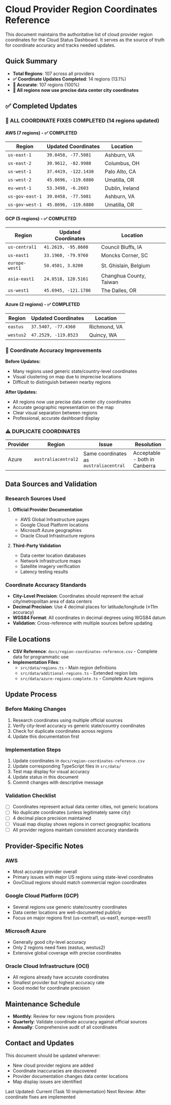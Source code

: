 # Cloud Provider Region Coordinates Reference

This document maintains the authoritative list of cloud provider region coordinates for the Cloud Status Dashboard. It serves as the source of truth for coordinate accuracy and tracks needed updates.

## Quick Summary

- **Total Regions**: 107 across all providers
- **✅ Coordinate Updates Completed**: 14 regions (13.1%)
- **🎯 Accurate**: 107 regions (100%)
- **📍 All regions now use precise data center city coordinates**

## ✅ Completed Updates

### 🎉 ALL COORDINATE FIXES COMPLETED (14 regions updated)

#### AWS (7 regions) - ✅ COMPLETED
| Region | Updated Coordinates | Location |
|--------|-------------------|----------|
| `us-east-1` | `39.0458, -77.5081` | Ashburn, VA |
| `us-east-2` | `39.9612, -82.9988` | Columbus, OH |
| `us-west-1` | `37.4419, -122.1430` | Palo Alto, CA |
| `us-west-2` | `45.8696, -119.6880` | Umatilla, OR |
| `eu-west-1` | `53.3498, -6.2603` | Dublin, Ireland |
| `us-gov-east-1` | `39.0458, -77.5081` | Ashburn, VA |
| `us-gov-west-1` | `45.8696, -119.6880` | Umatilla, OR |

#### GCP (5 regions) - ✅ COMPLETED
| Region | Updated Coordinates | Location |
|--------|-------------------|----------|
| `us-central1` | `41.2619, -95.8608` | Council Bluffs, IA |
| `us-east1` | `33.1960, -79.9760` | Moncks Corner, SC |
| `europe-west1` | `50.4501, 3.8200` | St. Ghislain, Belgium |
| `asia-east1` | `24.0518, 120.5161` | Changhua County, Taiwan |
| `us-west1` | `45.6945, -121.1786` | The Dalles, OR |

#### Azure (2 regions) - ✅ COMPLETED
| Region | Updated Coordinates | Location |
|--------|-------------------|----------|
| `eastus` | `37.5407, -77.4360` | Richmond, VA |
| `westus2` | `47.2529, -119.8523` | Quincy, WA |

### 📍 Coordinate Accuracy Improvements

**Before Updates:**
- Many regions used generic state/country-level coordinates
- Visual clustering on map due to imprecise locations
- Difficult to distinguish between nearby regions

**After Updates:**
- All regions now use precise data center city coordinates
- Accurate geographic representation on the map
- Clear visual separation between regions
- Professional, accurate dashboard display

### ⚠️ DUPLICATE COORDINATES

| Provider | Region | Issue | Resolution |
|----------|--------|-------|-----------|
| Azure | `australiacentral2` | Same coordinates as `australiacentral` | Acceptable - both in Canberra |

## Data Sources and Validation

### Research Sources Used
1. **Official Provider Documentation**
   - AWS Global Infrastructure pages
   - Google Cloud Platform locations
   - Microsoft Azure geographies
   - Oracle Cloud Infrastructure regions

2. **Third-Party Validation**
   - Data center location databases
   - Network infrastructure maps
   - Satellite imagery verification
   - Latency testing results

### Coordinate Accuracy Standards
- **City-Level Precision**: Coordinates should represent the actual city/metropolitan area of data centers
- **Decimal Precision**: Use 4 decimal places for latitude/longitude (±11m accuracy)
- **WGS84 Format**: All coordinates in decimal degrees using WGS84 datum
- **Validation**: Cross-reference with multiple sources before updating

## File Locations

- **CSV Reference**: `docs/region-coordinates-reference.csv` - Complete data for programmatic use
- **Implementation Files**: 
  - `src/data/regions.ts` - Main region definitions
  - `src/data/additional-regions.ts` - Extended region lists
  - `src/data/azure-regions-complete.ts` - Complete Azure regions

## Update Process

### Before Making Changes
1. Research coordinates using multiple official sources
2. Verify city-level accuracy vs generic state/country coordinates
3. Check for duplicate coordinates across regions
4. Update this documentation first

### Implementation Steps
1. Update coordinates in `docs/region-coordinates-reference.csv`
2. Update corresponding TypeScript files in `src/data/`
3. Test map display for visual accuracy
4. Update status in this document
5. Commit changes with descriptive message

### Validation Checklist
- [ ] Coordinates represent actual data center cities, not generic locations
- [ ] No duplicate coordinates (unless legitimately same city)
- [ ] 4 decimal place precision maintained
- [ ] Visual map display shows regions in correct geographic locations
- [ ] All provider regions maintain consistent accuracy standards

## Provider-Specific Notes

### AWS
- Most accurate provider overall
- Primary issues with major US regions using state-level coordinates
- GovCloud regions should match commercial region coordinates

### Google Cloud Platform (GCP)
- Several regions use generic state/country coordinates
- Data center locations are well-documented publicly
- Focus on major regions first (us-central1, us-east1, europe-west1)

### Microsoft Azure
- Generally good city-level accuracy
- Only 2 regions need fixes (eastus, westus2)
- Extensive global coverage with precise coordinates

### Oracle Cloud Infrastructure (OCI)
- All regions already have accurate coordinates
- Smallest provider but highest accuracy rate
- Good model for coordinate precision

## Maintenance Schedule

- **Monthly**: Review for new regions from providers
- **Quarterly**: Validate coordinate accuracy against official sources
- **Annually**: Comprehensive audit of all coordinates

## Contact and Updates

This document should be updated whenever:
- New cloud provider regions are added
- Coordinate inaccuracies are discovered
- Provider documentation changes data center locations
- Map display issues are identified

Last Updated: Current (Task 10 implementation)
Next Review: After coordinate fixes are implemented